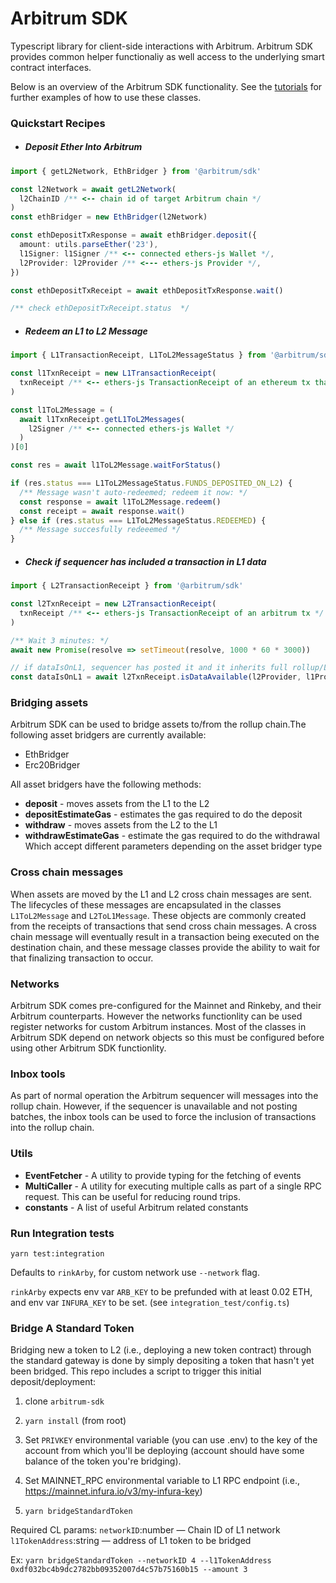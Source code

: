 # Arbitrum SDK

Typescript library for client-side interactions with Arbitrum. Arbitrum SDK provides common helper functionaliy as well access to the underlying smart contract interfaces.

Below is an overview of the Arbitrum SDK functionality. See the [tutorials](https://github.com/OffchainLabs/arbitrum-tutorials) for further examples of how to use these classes.

### Quickstart Recipes

- ##### Deposit Ether Into Arbitrum

```ts
import { getL2Network, EthBridger } from '@arbitrum/sdk'

const l2Network = await getL2Network(
  l2ChainID /** <-- chain id of target Arbitrum chain */
)
const ethBridger = new EthBridger(l2Network)

const ethDepositTxResponse = await ethBridger.deposit({
  amount: utils.parseEther('23'),
  l1Signer: l1Signer /** <-- connected ethers-js Wallet */,
  l2Provider: l2Provider /** <--- ethers-js Provider */,
})

const ethDepositTxReceipt = await ethDepositTxResponse.wait()

/** check ethDepositTxReceipt.status  */
```

- ##### Redeem an L1 to L2 Message

```ts
import { L1TransactionReceipt, L1ToL2MessageStatus } from '@arbitrum/sdk'

const l1TxnReceipt = new L1TransactionReceipt(
  txnReceipt /** <-- ethers-js TransactionReceipt of an ethereum tx that triggered an L1 to L2 message (say depositting a token via a bridge)  */
)

const l1ToL2Message = (
  await l1TxnReceipt.getL1ToL2Messages(
    l2Signer /** <-- connected ethers-js Wallet */
  )
)[0]

const res = await l1ToL2Message.waitForStatus()

if (res.status === L1ToL2MessageStatus.FUNDS_DEPOSITED_ON_L2) {
  /** Message wasn't auto-redeemed; redeem it now: */
  const response = await l1ToL2Message.redeem()
  const receipt = await response.wait()
} else if (res.status === L1ToL2MessageStatus.REDEEMED) {
  /** Message succesfully redeeemed */
}
```

- ##### Check if sequencer has included a transaction in L1 data

```ts
import { L2TransactionReceipt } from '@arbitrum/sdk'

const l2TxnReceipt = new L2TransactionReceipt(
  txnReceipt /** <-- ethers-js TransactionReceipt of an arbitrum tx */
)

/** Wait 3 minutes: */
await new Promise(resolve => setTimeout(resolve, 1000 * 60 * 3000))

// if dataIsOnL1, sequencer has posted it and it inherits full rollup/L1 security
const dataIsOnL1 = await l2TxnReceipt.isDataAvailable(l2Provider, l1Provider)
```

### Bridging assets

Arbitrum SDK can be used to bridge assets to/from the rollup chain.The following asset bridgers are currently available:

- EthBridger
- Erc20Bridger

All asset bridgers have the following methods:

- **deposit** - moves assets from the L1 to the L2
- **depositEstimateGas** - estimates the gas required to do the deposit
- **withdraw** - moves assets from the L2 to the L1
- **withdrawEstimateGas** - estimate the gas required to do the withdrawal
  Which accept different parameters depending on the asset bridger type

### Cross chain messages

When assets are moved by the L1 and L2 cross chain messages are sent. The lifecycles of these messages are encapsulated in the classes `L1ToL2Message` and `L2ToL1Message`. These objects are commonly created from the receipts of transactions that send cross chain messages. A cross chain message will eventually result in a transaction being executed on the destination chain, and these message classes provide the ability to wait for that finalizing transaction to occur.

### Networks

Arbitrum SDK comes pre-configured for the Mainnet and Rinkeby, and their Arbitrum counterparts. However the networks functionlity can be used register networks for custom Arbitrum instances. Most of the classes in Arbitrum SDK depend on network objects so this must be configured before using other Arbitrum SDK functionlity.

### Inbox tools

As part of normal operation the Arbitrum sequencer will messages into the rollup chain. However, if the sequencer is unavailable and not posting batches, the inbox tools can be used to force the inclusion of transactions into the rollup chain.

### Utils

- **EventFetcher** - A utility to provide typing for the fetching of events
- **MultiCaller** - A utility for executing multiple calls as part of a single RPC request. This can be useful for reducing round trips.
- **constants** - A list of useful Arbitrum related constants

### Run Integration tests

`yarn test:integration`

Defaults to `rinkArby`, for custom network use `--network` flag.

`rinkArby` expects env var `ARB_KEY` to be prefunded with at least 0.02 ETH, and env var `INFURA_KEY` to be set.
(see `integration_test/config.ts`)

### Bridge A Standard Token

Bridging new a token to L2 (i.e., deploying a new token contract) through the standard gateway is done by simply depositing a token that hasn't yet been bridged. This repo includes a script to trigger this initial deposit/deployment:

1. clone `arbitrum-sdk`

2. `yarn install` (from root)

3. Set `PRIVKEY` environmental variable (you can use .env) to the key of the account from which you'll be deploying (account should have some balance of the token you're bridging).

4. Set MAINNET_RPC environmental variable to L1 RPC endpoint (i.e., https://mainnet.infura.io/v3/my-infura-key)

5. `yarn bridgeStandardToken`

Required CL params:
`networkID`:number — Chain ID of L1 network
`l1TokenAddress`:string — address of L1 token to be bridged

Ex:
`yarn bridgeStandardToken --networkID 4 --l1TokenAddress 0xdf032bc4b9dc2782bb09352007d4c57b75160b15 --amount 3`
